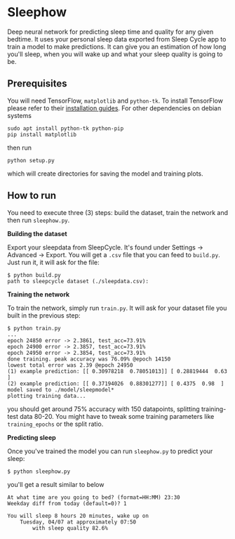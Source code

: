# Sleephow

Deep neural network for predicting sleep time and quality for any given bedtime. It uses your personal sleep data exported from Sleep Cycle app to train a model to make predictions. It can give you an estimation of how long you'll sleep, when you will wake up and what your sleep quality is going to be.

## Prerequisites

You will need TensorFlow, `matplotlib` and `python-tk`. To install TensorFlow please refer to their [installation guides](https://www.tensorflow.org/install/). For other dependencies on debian systems

```
sudo apt install python-tk python-pip
pip install matplotlib
```

then run

```
python setup.py
```

which will create directories for saving the model and training plots.

## How to run

You need to execute three (3) steps: build the dataset, train the network and then run `sleephow.py`.

**Building the dataset**

Export your sleepdata from SleepCycle. It's found under Settings -> Advanced -> Export. You will get a `.csv` file that you can feed to `build.py`. Just run it, it will ask for the file:

```
$ python build.py
path to sleepcycle dataset (./sleepdata.csv):
```

**Training the network**

To train the network, simply run `train.py`. It will ask for your dataset file you built in the previous step:

```
$ python train.py
...
epoch 24850 error -> 2.3861, test_acc=73.91%
epoch 24900 error -> 2.3857, test_acc=73.91%
epoch 24950 error -> 2.3854, test_acc=73.91%
done training. peak accuracy was 76.09% @epoch 14150
lowest total error was 2.39 @epoch 24950
(1) example prediction: [[ 0.30978218  0.78051013]] [ 0.28819444  0.63      ]
(2) example prediction: [[ 0.37194026  0.88301277]] [ 0.4375  0.98  ]
model saved to ./model/sleepmodel*
plotting training data...
```

you should get around 75% accuracy with 150 datapoints, splitting training-test data 80-20. You might have to tweak some training parameters like `training_epochs` or the split ratio.

**Predicting sleep**

Once you've trained the model you can run `sleephow.py` to predict your sleep:

```
$ python sleephow.py
```

you'll get a result similar to below

```
At what time are you going to bed? (format=HH:MM) 23:30
Weekday diff from today (default=0)? 1

You will sleep 8 hours 20 minutes, wake up on
	Tuesday, 04/07 at approximately 07:50
		with sleep quality 82.6%
```
